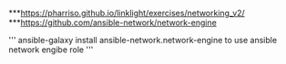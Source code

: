 ***https://pharriso.github.io/linklight/exercises/networking_v2/
***https://github.com/ansible-network/network-engine

'''
ansible-galaxy install ansible-network.network-engine to use ansible network engibe role
'''
